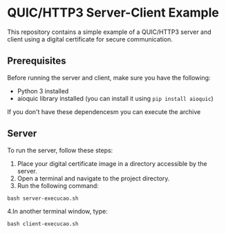 # QUIC/HTTP3 Server-Client Example

This repository contains a simple example of a QUIC/HTTP3 server and client using a digital certificate for secure communication.

## Prerequisites

Before running the server and client, make sure you have the following:

- Python 3 installed
- aioquic library installed (you can install it using `pip install aioquic`)

If you don't have these dependencesm you can execute the archive

## Server

To run the server, follow these steps:

1. Place your digital certificate image in a directory accessible by the server.
2. Open a terminal and navigate to the project directory.
3. Run the following command:

```cl 
bash server-execucao.sh 
```
4.In another terminal window, type:

```cl
bash client-execucao.sh
```